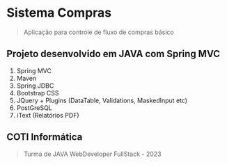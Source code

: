 # Sistema Compras
> Aplicação para controle de fluxo de compras básico
## Projeto desenvolvido em JAVA com Spring MVC
1. Spring MVC
2. Maven
3. Spring JDBC
4. Bootstrap CSS
5. JQuery + Plugins (DataTable, Validations, MaskedInput etc)
6. PostGreSQL
7. iText (Relatórios PDF)
## COTI Informática
> Turma de JAVA WebDeveloper FullStack - 2023